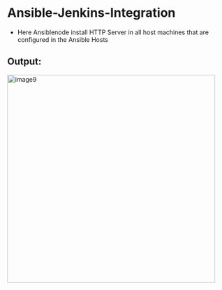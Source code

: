 # Ansible-Jenkins-Integration
* Here Ansiblenode install HTTP Server in all host machines that are configured in the Ansible Hosts
## Output:

<img width="476" alt="image9" src="https://user-images.githubusercontent.com/122565356/215136578-4205ac49-c802-4333-9024-9c2a88c88508.png">

